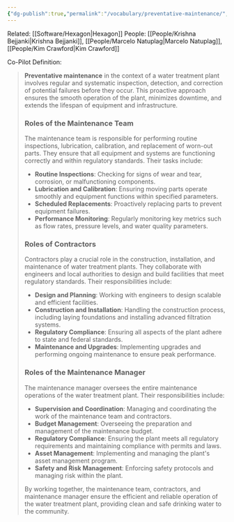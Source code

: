 ```yaml
---
{"dg-publish":true,"permalink":"/vocabulary/preventative-maintenance/","noteIcon":"","created":"2025-07-07T14:23:47.973-05:00"}
---
```



Related: [[Software/Hexagon\|Hexagon]]
People: [[People/Krishna Bejjanki\|Krishna Bejjanki]], [[People/Marcelo Natuplag\|Marcelo Natuplag]], [[People/Kim Crawford\|Kim Crawford]]

Co-Pilot Definition:
> **Preventative maintenance** in the context of a water treatment plant involves regular and systematic inspection, detection, and correction of potential failures before they occur. This proactive approach ensures the smooth operation of the plant, minimizes downtime, and extends the lifespan of equipment and infrastructure.
> 
> ### Roles of the Maintenance Team
> The maintenance team is responsible for performing routine inspections, lubrication, calibration, and replacement of worn-out parts. They ensure that all equipment and systems are functioning correctly and within regulatory standards. Their tasks include:
> - **Routine Inspections**: Checking for signs of wear and tear, corrosion, or malfunctioning components.
> - **Lubrication and Calibration**: Ensuring moving parts operate smoothly and equipment functions within specified parameters.
> - **Scheduled Replacements**: Proactively replacing parts to prevent equipment failures.
> - **Performance Monitoring**: Regularly monitoring key metrics such as flow rates, pressure levels, and water quality parameters.
> 
> ### Roles of Contractors
> Contractors play a crucial role in the construction, installation, and maintenance of water treatment plants. They collaborate with engineers and local authorities to design and build facilities that meet regulatory standards. Their responsibilities include:
> - **Design and Planning**: Working with engineers to design scalable and efficient facilities.
> - **Construction and Installation**: Handling the construction process, including laying foundations and installing advanced filtration systems.
> - **Regulatory Compliance**: Ensuring all aspects of the plant adhere to state and federal standards.
> - **Maintenance and Upgrades**: Implementing upgrades and performing ongoing maintenance to ensure peak performance.
> 
> ### Roles of the Maintenance Manager
> The maintenance manager oversees the entire maintenance operations of the water treatment plant. Their responsibilities include:
> - **Supervision and Coordination**: Managing and coordinating the work of the maintenance team and contractors.
> - **Budget Management**: Overseeing the preparation and management of the maintenance budget.
> - **Regulatory Compliance**: Ensuring the plant meets all regulatory requirements and maintaining compliance with permits and laws.
> - **Asset Management**: Implementing and managing the plant's asset management program.
> - **Safety and Risk Management**: Enforcing safety protocols and managing risk within the plant.
> 
> By working together, the maintenance team, contractors, and maintenance manager ensure the efficient and reliable operation of the water treatment plant, providing clean and safe drinking water to the community.
> 

